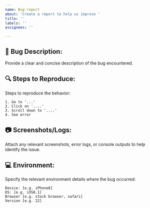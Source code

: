 ```yaml
---
name: Bug report
about: 'Create a report to help us improve '
title: ''
labels: ''
assignees: ''

---
```


## 🐛 Bug Description:
Provide a clear and concise description of the bug encountered.

## 🔍 Steps to Reproduce:
Steps to reproduce the behavior:

    1. Go to '...'
    2. Click on '....'
    3. Scroll down to '....'
    4. See error


## 📷 Screenshots/Logs:
Attach any relevant screenshots, error logs, or console outputs to help identify the issue.

## 💻 Environment:
Specify the relevant environment details where the bug occurred:

    Device: [e.g. iPhone6]
    OS: [e.g. iOS8.1]
    Browser [e.g. stock browser, safari]
    Version [e.g. 22]
